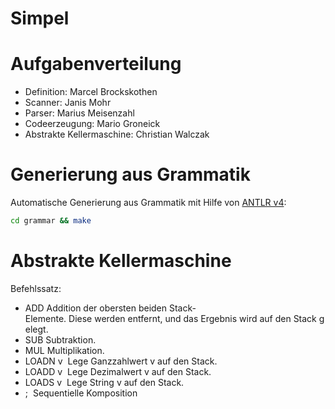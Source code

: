 # Simpel

# Aufgabenverteilung

- Definition: Marcel Brockskothen
- Scanner: Janis Mohr
- Parser: Marius Meisenzahl
- Codeerzeugung: Mario Groneick
- Abstrakte Kellermaschine: Christian Walczak

# Generierung aus Grammatik

Automatische Generierung aus Grammatik mit Hilfe von [ANTLR v4](https://github.com/antlr/antlr4):

```bash
cd grammar && make
```

# Abstrakte Kellermaschine

Befehlssatz:
- ADD		Addition der obersten beiden Stack‐Elemente. Diese werden entfernt, und das Ergebnis wird auf den Stack gelegt.
- SUB		Subtraktion.
- MUL		Multiplikation.
- LOADN v  Lege Ganzzahlwert v auf den Stack.
- LOADD v  Lege Dezimalwert v auf den Stack.
- LOADS v  Lege String v auf den Stack.
- ;  		Sequentielle Komposition
